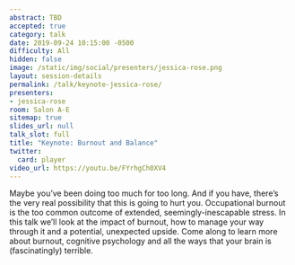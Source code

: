 ```yaml
---
abstract: TBD
accepted: true
category: talk
date: 2019-09-24 10:15:00 -0500
difficulty: All
hidden: false
image: /static/img/social/presenters/jessica-rose.png
layout: session-details
permalink: /talk/keynote-jessica-rose/
presenters:
- jessica-rose
room: Salon A-E
sitemap: true
slides_url: null
talk_slot: full
title: "Keynote: Burnout and Balance"
twitter:
  card: player
video_url: https://youtu.be/FYrhgCh0XV4
---
```


Maybe you’ve been doing too much for too long. And if you have, there’s the very real possibility that this is going to hurt you. Occupational burnout is the too common outcome of extended, seemingly-inescapable stress. In this talk we’ll look at the impact of burnout, how to manage your way through it and a potential, unexpected upside. Come along to learn more about burnout, cognitive psychology and all the ways that your brain is (fascinatingly) terrible.
